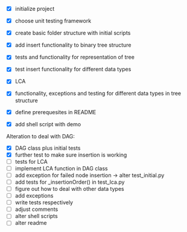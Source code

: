 - [x] initialize project
- [x] choose unit testing framework
- [x] create basic folder structure with initial scripts
- [x] add insert functionality to binary tree structure
- [x] tests and functionality for representation of tree
- [x] test insert functionality for different data types
- [x] LCA
- [x] functionality, exceptions and testing for different data types in tree structure
- [x] define prerequesites in README
- [x] add shell script with demo 


Alteration to deal with DAG:
- [x] DAG class plus initial tests
- [x] further test to make sure insertion is working
- [ ] tests for LCA
- [ ] implement LCA function in DAG class
- [ ] add exception for failed node insertion -> alter test_initial.py
- [ ] add tests for _insertionOrder() in test_lca.py
- [ ] figure out how to deal with other data types
- [ ] add exceptions
- [ ] write tests respectively
- [ ] adjust comments
- [ ] alter shell scripts
- [ ] alter readme
